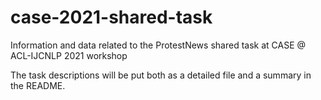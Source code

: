 # case-2021-shared-task
Information and data related to the ProtestNews shared task at CASE @ ACL-IJCNLP 2021 workshop

The task  descriptions will be put both as a detailed file and a summary in the README.

